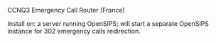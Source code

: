 CCNQ3 Emergency Call Router (France)

Install on: a server running OpenSIPS; will start a separate OpenSIPS instance for 302 emergency calls redirection.
